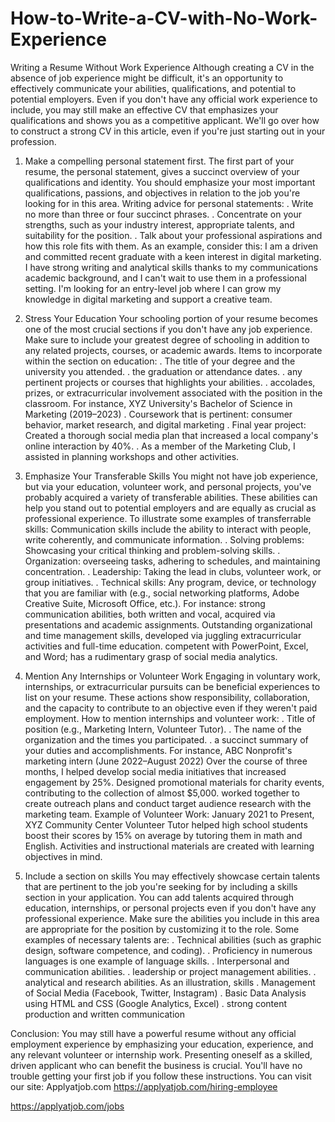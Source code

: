 # How-to-Write-a-CV-with-No-Work-Experience
Writing a Resume Without Work Experience
Although creating a CV in the absence of job experience might be difficult, it's an opportunity to effectively communicate your abilities, qualifications, and potential to potential employers. Even if you don't have any official work experience to include, you may still make an effective CV that emphasizes your qualifications and shows you as a competitive applicant. We'll go over how to construct a strong CV in this article, even if you're just starting out in your profession.

1. Make a compelling personal statement first.
The first part of your resume, the personal statement, gives a succinct overview of your qualifications and identity. You should emphasize your most important qualifications, passions, and objectives in relation to the job you're looking for in this area.
Writing advice for personal statements:
. Write no more than three or four succinct phrases.
. Concentrate on your strengths, such as your industry interest, appropriate talents, and suitability for the position.
. Talk about your professional aspirations and how this role fits with them.
As an example, consider this: I am a driven and committed recent graduate with a keen interest in digital marketing. I have strong writing and analytical skills thanks to my communications academic background, and I can't wait to use them in a professional setting. I'm looking for an entry-level job where I can grow my knowledge in digital marketing and support a creative team.

2. Stress Your Education
Your schooling portion of your resume becomes one of the most crucial sections if you don't have any job experience. Make sure to include your greatest degree of schooling in addition to any related projects, courses, or academic awards.
Items to incorporate within the section on education:
. The title of your degree and the university you attended.
. the graduation or attendance dates.
. any pertinent projects or courses that highlights your abilities.
. accolades, prizes, or extracurricular involvement associated with the position in the classroom.
For instance, XYZ University's Bachelor of Science in Marketing (2019–2023)
. Coursework that is pertinent: consumer behavior, market research, and digital marketing
. Final year project: Created a thorough social media plan that increased a local company's online interaction by 40%.
. As a member of the Marketing Club, I assisted in planning workshops and other activities.

3. Emphasize Your Transferable Skills
You might not have job experience, but via your education, volunteer work, and personal projects, you've probably acquired a variety of transferable abilities. These abilities can help you stand out to potential employers and are equally as crucial as professional experience.
To illustrate some examples of transferrable skills:
Communication skills include the ability to interact with people, write coherently, and communicate information.
. Solving problems: Showcasing your critical thinking and problem-solving skills.
. Organization: overseeing tasks, adhering to schedules, and maintaining concentration.
. Leadership: Taking the lead in clubs, volunteer work, or group initiatives.
. Technical skills: Any program, device, or technology that you are familiar with (e.g., social networking platforms, Adobe Creative Suite, Microsoft Office, etc.).
For instance: strong communication abilities, both written and vocal, acquired via presentations and academic assignments.
Outstanding organizational and time management skills, developed via juggling extracurricular activities and full-time education.
competent with PowerPoint, Excel, and Word; has a rudimentary grasp of social media analytics.

4. Mention Any Internships or Volunteer Work
Engaging in voluntary work, internships, or extracurricular pursuits can be beneficial experiences to list on your resume. These actions show responsibility, collaboration, and the capacity to contribute to an objective even if they weren't paid employment.
How to mention internships and volunteer work:
. Title of position (e.g., Marketing Intern, Volunteer Tutor).
. The name of the organization and the times you participated.
. a succinct summary of your duties and accomplishments.
For instance, ABC Nonprofit's marketing intern (June 2022–August 2022)
Over the course of three months, I helped develop social media initiatives that increased engagement by 25%.
Designed promotional materials for charity events, contributing to the collection of almost $5,000.
worked together to create outreach plans and conduct target audience research with the marketing team.
Example of Volunteer Work: January 2021 to Present, XYZ Community Center Volunteer Tutor helped high school students boost their scores by 15% on average by tutoring them in math and English.
Activities and instructional materials are created with learning objectives in mind.

5. Include a section on skills
You may effectively showcase certain talents that are pertinent to the job you're seeking for by including a skills section in your application. You can add talents acquired through education, internships, or personal projects even if you don't have any professional experience. Make sure the abilities you include in this area are appropriate for the position by customizing it to the role.
Some examples of necessary talents are:
. Technical abilities (such as graphic design, software competence, and coding).
. Proficiency in numerous languages is one example of language skills.
. Interpersonal and communication abilities.
. leadership or project management abilities.
. analytical and research abilities.
As an illustration, skills
. Management of Social Media (Facebook, Twitter, Instagram)
. Basic Data Analysis using HTML and CSS (Google Analytics, Excel)
. strong content production and written communication

Conclusion:
You may still have a powerful resume without any official employment experience by emphasizing your education, experience, and any relevant volunteer or internship work. Presenting oneself as a skilled, driven applicant who can benefit the business is crucial. You'll have no trouble getting your first job if you follow these instructions.
You can visit our site: Applyatjob.com
 https://applyatjob.com/hiring-employee

https://applyatjob.com/jobs
